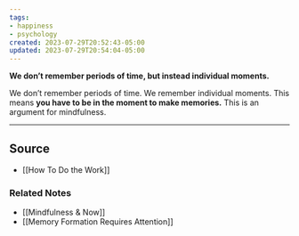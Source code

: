 ```yaml
---
tags:
- happiness
- psychology
created: 2023-07-29T20:52:43-05:00
updated: 2023-07-29T20:54:04-05:00
---
```

**We don’t remember periods of time, but instead individual moments.**

We don’t remember periods of time. We remember individual moments. This means **you have to be in the moment to make memories.** This is an argument for mindfulness.

---

## Source
- [[How To Do the Work]]

### Related Notes
- [[Mindfulness & Now]]
- [[Memory Formation Requires Attention]]